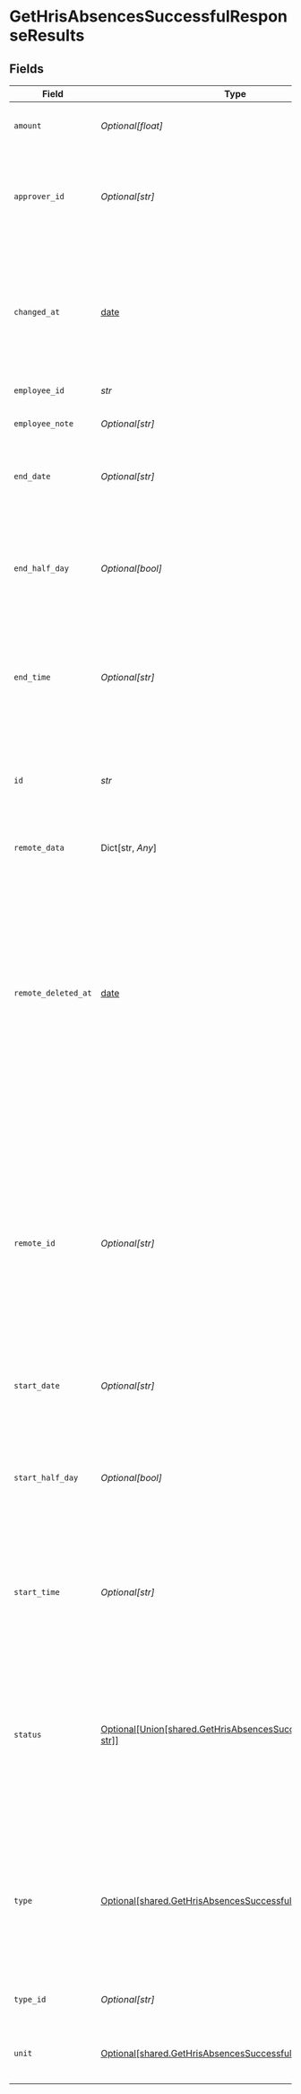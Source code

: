 # GetHrisAbsencesSuccessfulResponseResults


## Fields

| Field                                                                                                                                                                                                                                                                                                                                            | Type                                                                                                                                                                                                                                                                                                                                             | Required                                                                                                                                                                                                                                                                                                                                         | Description                                                                                                                                                                                                                                                                                                                                      | Example                                                                                                                                                                                                                                                                                                                                          |
| ------------------------------------------------------------------------------------------------------------------------------------------------------------------------------------------------------------------------------------------------------------------------------------------------------------------------------------------------ | ------------------------------------------------------------------------------------------------------------------------------------------------------------------------------------------------------------------------------------------------------------------------------------------------------------------------------------------------ | ------------------------------------------------------------------------------------------------------------------------------------------------------------------------------------------------------------------------------------------------------------------------------------------------------------------------------------------------ | ------------------------------------------------------------------------------------------------------------------------------------------------------------------------------------------------------------------------------------------------------------------------------------------------------------------------------------------------ | ------------------------------------------------------------------------------------------------------------------------------------------------------------------------------------------------------------------------------------------------------------------------------------------------------------------------------------------------ |
| `amount`                                                                                                                                                                                                                                                                                                                                         | *Optional[float]*                                                                                                                                                                                                                                                                                                                                | :heavy_check_mark:                                                                                                                                                                                                                                                                                                                               | The amount of time this absence takes.                                                                                                                                                                                                                                                                                                           |                                                                                                                                                                                                                                                                                                                                                  |
| `approver_id`                                                                                                                                                                                                                                                                                                                                    | *Optional[str]*                                                                                                                                                                                                                                                                                                                                  | :heavy_check_mark:                                                                                                                                                                                                                                                                                                                               | **(⚠️ Deprecated)** The ID of the employee who is responsible for approving this absence.                                                                                                                                                                                                                                                        |                                                                                                                                                                                                                                                                                                                                                  |
| `changed_at`                                                                                                                                                                                                                                                                                                                                     | [date](https://docs.python.org/3/library/datetime.html#date-objects)                                                                                                                                                                                                                                                                             | :heavy_check_mark:                                                                                                                                                                                                                                                                                                                               | The timestamp when this object was last changed. This value is tracked by Kombo based on changes in the data.<br/><br/>[](https://developer.mozilla.org/en-US/docs/Web/JavaScript/Reference/Global_Objects/Date/toISOString)                                                                                                                     |                                                                                                                                                                                                                                                                                                                                                  |
| `employee_id`                                                                                                                                                                                                                                                                                                                                    | *str*                                                                                                                                                                                                                                                                                                                                            | :heavy_check_mark:                                                                                                                                                                                                                                                                                                                               | N/A                                                                                                                                                                                                                                                                                                                                              |                                                                                                                                                                                                                                                                                                                                                  |
| `employee_note`                                                                                                                                                                                                                                                                                                                                  | *Optional[str]*                                                                                                                                                                                                                                                                                                                                  | :heavy_check_mark:                                                                                                                                                                                                                                                                                                                               | A note the employee has added to this absence.                                                                                                                                                                                                                                                                                                   |                                                                                                                                                                                                                                                                                                                                                  |
| `end_date`                                                                                                                                                                                                                                                                                                                                       | *Optional[str]*                                                                                                                                                                                                                                                                                                                                  | :heavy_check_mark:                                                                                                                                                                                                                                                                                                                               | The date this absence ends in the `yyyy-MM-dd` format.                                                                                                                                                                                                                                                                                           |                                                                                                                                                                                                                                                                                                                                                  |
| `end_half_day`                                                                                                                                                                                                                                                                                                                                   | *Optional[bool]*                                                                                                                                                                                                                                                                                                                                 | :heavy_check_mark:                                                                                                                                                                                                                                                                                                                               | `true` if the absence ends in the middle of the day, `false` if not, and `null` if the system doesn't support half-day absences.                                                                                                                                                                                                                 |                                                                                                                                                                                                                                                                                                                                                  |
| `end_time`                                                                                                                                                                                                                                                                                                                                       | *Optional[str]*                                                                                                                                                                                                                                                                                                                                  | :heavy_check_mark:                                                                                                                                                                                                                                                                                                                               | The time at which this absence ends. Follows the format `HH:mm:ss` (e.g., `14:45:15`).                                                                                                                                                                                                                                                           |                                                                                                                                                                                                                                                                                                                                                  |
| `id`                                                                                                                                                                                                                                                                                                                                             | *str*                                                                                                                                                                                                                                                                                                                                            | :heavy_check_mark:                                                                                                                                                                                                                                                                                                                               | The globally unique ID of this object generated by Kombo. We recommend using this as a stable primary key for syncing.                                                                                                                                                                                                                           |                                                                                                                                                                                                                                                                                                                                                  |
| `remote_data`                                                                                                                                                                                                                                                                                                                                    | Dict[str, *Any*]                                                                                                                                                                                                                                                                                                                                 | :heavy_check_mark:                                                                                                                                                                                                                                                                                                                               | N/A                                                                                                                                                                                                                                                                                                                                              |                                                                                                                                                                                                                                                                                                                                                  |
| `remote_deleted_at`                                                                                                                                                                                                                                                                                                                              | [date](https://docs.python.org/3/library/datetime.html#date-objects)                                                                                                                                                                                                                                                                             | :heavy_check_mark:                                                                                                                                                                                                                                                                                                                               | The date and time the object was deleted in the remote system. Objects are automatically marked as deleted when Kombo can't retrieve them from the remote system anymore. Kombo will also anonymize entries 14 days after they disappear.<br/><br/>[](https://developer.mozilla.org/en-US/docs/Web/JavaScript/Reference/Global_Objects/Date/toISOString) |                                                                                                                                                                                                                                                                                                                                                  |
| `remote_id`                                                                                                                                                                                                                                                                                                                                      | *Optional[str]*                                                                                                                                                                                                                                                                                                                                  | :heavy_check_mark:                                                                                                                                                                                                                                                                                                                               | The raw ID of the object in the remote system. We don't recommend using this as a primary key on your side as it might sometimes be compromised of multiple identifiers if a system doesn't provide a clear primary key.                                                                                                                         |                                                                                                                                                                                                                                                                                                                                                  |
| `start_date`                                                                                                                                                                                                                                                                                                                                     | *Optional[str]*                                                                                                                                                                                                                                                                                                                                  | :heavy_check_mark:                                                                                                                                                                                                                                                                                                                               | The date this absence starts in the `yyyy-MM-dd` format.                                                                                                                                                                                                                                                                                         |                                                                                                                                                                                                                                                                                                                                                  |
| `start_half_day`                                                                                                                                                                                                                                                                                                                                 | *Optional[bool]*                                                                                                                                                                                                                                                                                                                                 | :heavy_check_mark:                                                                                                                                                                                                                                                                                                                               | `true` if the absence starts in the middle of the day, `false` if not, and `null` if the system doesn't support half-day absences.                                                                                                                                                                                                               |                                                                                                                                                                                                                                                                                                                                                  |
| `start_time`                                                                                                                                                                                                                                                                                                                                     | *Optional[str]*                                                                                                                                                                                                                                                                                                                                  | :heavy_check_mark:                                                                                                                                                                                                                                                                                                                               | The time at which this absence starts. Follows the format `HH:mm:ss` (e.g., `14:45:15`).                                                                                                                                                                                                                                                         |                                                                                                                                                                                                                                                                                                                                                  |
| `status`                                                                                                                                                                                                                                                                                                                                         | [Optional[Union[shared.GetHrisAbsencesSuccessfulResponse1, str]]](../../models/shared/gethrisabsencessuccessfulresponseschemasstatus.md)                                                                                                                                                                                                         | :heavy_check_mark:                                                                                                                                                                                                                                                                                                                               | One of 5 standardized values (`REQUESTED`, `APPROVED`, `DECLINED`, `CANCELLED`, or `DELETED`) **or** — in rare cases where can't find a clear mapping — the original string passed through.                                                                                                                                                      |                                                                                                                                                                                                                                                                                                                                                  |
| `type`                                                                                                                                                                                                                                                                                                                                           | [Optional[shared.GetHrisAbsencesSuccessfulResponseType]](../../models/shared/gethrisabsencessuccessfulresponsetype.md)                                                                                                                                                                                                                           | :heavy_check_mark:                                                                                                                                                                                                                                                                                                                               | N/A                                                                                                                                                                                                                                                                                                                                              | {<br/>"id": "xzZoKssDaMZAd62kxayzzQvD",<br/>"name": "Vacation",<br/>"unit": "DAYS",<br/>"half_days_supported": true,<br/>"exact_times_supported": false,<br/>"remote_id": "91",<br/>"remote_data": null,<br/>"changed_at": "2022-08-07T14:01:29.196Z",<br/>"remote_deleted_at": null<br/>}                                                       |
| `type_id`                                                                                                                                                                                                                                                                                                                                        | *Optional[str]*                                                                                                                                                                                                                                                                                                                                  | :heavy_check_mark:                                                                                                                                                                                                                                                                                                                               | The Kombo absence type ID of this absence.                                                                                                                                                                                                                                                                                                       |                                                                                                                                                                                                                                                                                                                                                  |
| `unit`                                                                                                                                                                                                                                                                                                                                           | [Optional[shared.GetHrisAbsencesSuccessfulResponseUnit]](../../models/shared/gethrisabsencessuccessfulresponseunit.md)                                                                                                                                                                                                                           | :heavy_check_mark:                                                                                                                                                                                                                                                                                                                               | The unit of time for this absence. Can be `HOURS` or `DAYS`.                                                                                                                                                                                                                                                                                     |                                                                                                                                                                                                                                                                                                                                                  |